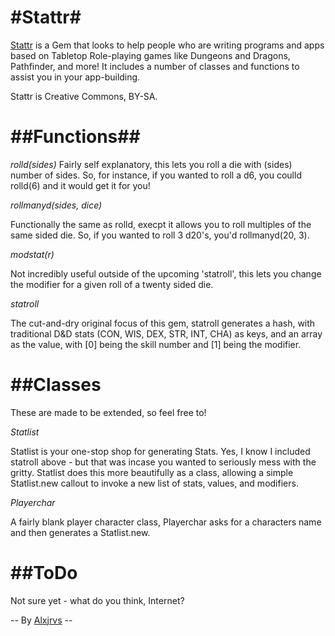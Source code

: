 #Stattr#
======

[Stattr](https://rubygems.org/gems/stattr "Stattr") is a Gem that looks to help people who are writing programs and apps based on Tabletop Role-playing games like Dungeons and Dragons, Pathfinder, and more! It includes a number of classes and functions to assist you in your app-building. 

Stattr is Creative Commons, BY-SA. 

##Functions##
=============

*rolld(sides)* 
Fairly self explanatory, this lets you roll a die with (sides) number of sides. So, for instance, if you wanted to roll a d6, you coulld rolld(6) and it would get it for you! 

*rollmanyd(sides, dice)* 

Functionally the same as rolld, execpt it allows you to roll multiples of the same sided die. So, if you wanted to roll 3 d20's, you'd rollmanyd(20, 3). 

*modstat(r)* 

Not incredibly useful outside of the upcoming 'statroll', this lets you change the modifier for a given roll of a twenty sided die. 
    
*statroll* 

The cut-and-dry original focus of this gem, statroll generates a hash, with traditional D&D stats (CON, WIS, DEX, STR, INT, CHA) as keys, and an array as the value, with [0] being the skill number and [1] being the modifier. 

##Classes 
============

These are made to be extended, so feel free to! 

*Statlist*

Statlist is your one-stop shop for generating Stats. Yes, I know I included statroll above - but that was incase you wanted to seriously mess with the gritty. Statlist does this more beautifully as a class, allowing a simple Statlist.new callout to invoke a new list of stats, values, and modifiers. 

*Playerchar*
 
A fairly blank player character class, Playerchar asks for a characters name and then generates a Statlist.new. 

##ToDo 
========
Not sure yet - what do you think, Internet? 

-- By [Alxjrvs](http://alxjrvs.com "Alxjrvs") -- 
